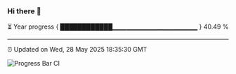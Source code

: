 ### Hi there 👋

⏳ Year progress { ████████████▁▁▁▁▁▁▁▁▁▁▁▁▁▁▁▁▁▁ } 40.49 %

---

⏰ Updated on Wed, 28 May 2025 18:35:30 GMT

![Progress Bar CI](https://github.com/DhruviPatel157/GitHub-Actions-Demo/workflows/Progress%20Bar%20CI/badge.svg)
